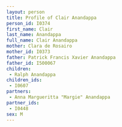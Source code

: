 ```yaml
---
layout: person
title: Profile of Clair Anandappa
person_id: I0374
first_name: Clair
last_name: Anandappa
full_name: Clair Anandappa
mother: Clara de Rosairo
mother_id: I0373
father: Patrick Francis Xavier Anandappa
father_id: I500067
children:
 - Ralph Anandappa
children_ids:
 - I0607
partners:
 - Anna Margueritta "Margie" Anandappa
partner_ids:
 - I0448
sex: M
---
```


